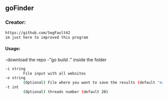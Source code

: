 ## goFinder

### Creator:
```bash
https://github.com/SegFault42
im just here to improved this program
```

#### Usage:

-download the repo
-"go build ." inside the folder

```bash
-i string
        File input with all websites
-o string
        (Optional) File where you want to save the results (default "exploitable.log")
-t int
        (Optional) threads number (default 20)
```
